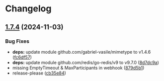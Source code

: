# Changelog

## [1.7.4](https://github.com/mynaparrot/plugNmeet-server/compare/v1.7.3...v1.7.4) (2024-11-03)


### Bug Fixes

* **deps:** update module github.com/gabriel-vasile/mimetype to v1.4.6 ([fc6df57](https://github.com/mynaparrot/plugNmeet-server/commit/fc6df57253b8ff035cc87e3d76d651e2391a9419))
* **deps:** update module github.com/redis/go-redis/v9 to v9.7.0 ([8d7dc9a](https://github.com/mynaparrot/plugNmeet-server/commit/8d7dc9ad888af695cdcab2562e881d76b73b0a15))
* missing EmptyTimeout & MaxParticipants in webhook ([879d5b1](https://github.com/mynaparrot/plugNmeet-server/commit/879d5b1591553fc3c43f9f11b5ac3a8ad2d618d2))
* release-please ([cb35e84](https://github.com/mynaparrot/plugNmeet-server/commit/cb35e840ddab34290e15a67c06b195babf60de50))
